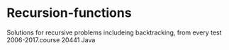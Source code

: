 # Recursion-functions
Solutions for recursive problems includeing backtracking, from every test 2006-2017.course 20441 Java
